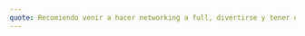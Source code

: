```yaml
---
quote: Recomiendo venir a hacer networking a full, divertirse y tener una agenda bien definida. :)
---
```

